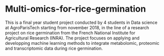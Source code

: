 # Multi-omics-for-rice-germination
This is a final year student project conducted by 4 students in Data science at AgroParisTech starting from november 2018, in the line of a research project on rice germination from the French National Institute for Agricultural Research (INRA). The project focuses on applying and developping machine learning methods to integrate metabolomic, proteomic and transcriptomic data during rice germination. 
